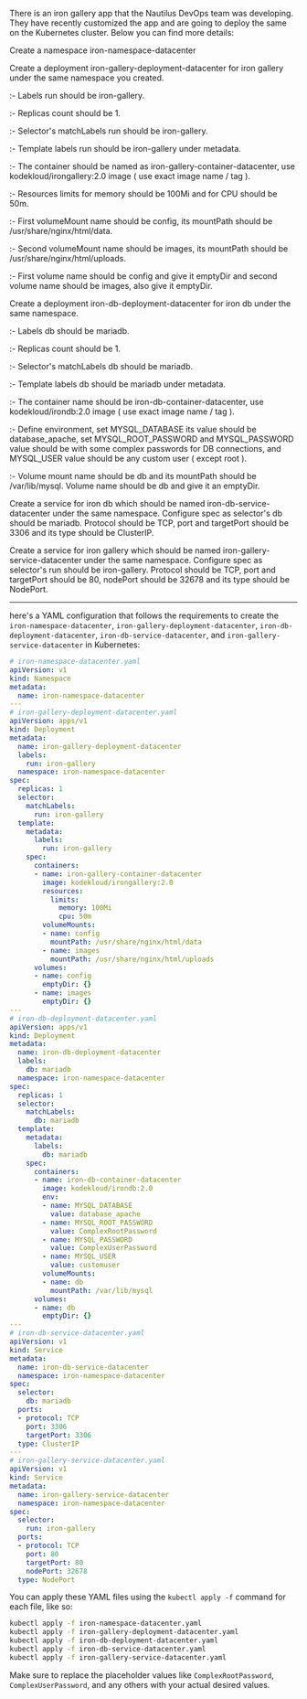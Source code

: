 There is an iron gallery app that the Nautilus DevOps team was developing. They have recently customized the app and are going to deploy the same on the Kubernetes cluster. Below you can find more details:



Create a namespace iron-namespace-datacenter

Create a deployment iron-gallery-deployment-datacenter for iron gallery under the same namespace you created.

:- Labels run should be iron-gallery.

:- Replicas count should be 1.

:- Selector's matchLabels run should be iron-gallery.

:- Template labels run should be iron-gallery under metadata.

:- The container should be named as iron-gallery-container-datacenter, use kodekloud/irongallery:2.0 image ( use exact image name / tag ).

:- Resources limits for memory should be 100Mi and for CPU should be 50m.

:- First volumeMount name should be config, its mountPath should be /usr/share/nginx/html/data.

:- Second volumeMount name should be images, its mountPath should be /usr/share/nginx/html/uploads.

:- First volume name should be config and give it emptyDir and second volume name should be images, also give it emptyDir.

Create a deployment iron-db-deployment-datacenter for iron db under the same namespace.

:- Labels db should be mariadb.

:- Replicas count should be 1.

:- Selector's matchLabels db should be mariadb.

:- Template labels db should be mariadb under metadata.

:- The container name should be iron-db-container-datacenter, use kodekloud/irondb:2.0 image ( use exact image name / tag ).

:- Define environment, set MYSQL_DATABASE its value should be database_apache, set MYSQL_ROOT_PASSWORD and MYSQL_PASSWORD value should be with some complex passwords for DB connections, and MYSQL_USER value should be any custom user ( except root ).

:- Volume mount name should be db and its mountPath should be /var/lib/mysql. Volume name should be db and give it an emptyDir.

Create a service for iron db which should be named iron-db-service-datacenter under the same namespace. Configure spec as selector's db should be mariadb. Protocol should be TCP, port and targetPort should be 3306 and its type should be ClusterIP.

Create a service for iron gallery which should be named iron-gallery-service-datacenter under the same namespace. Configure spec as selector's run should be iron-gallery. Protocol should be TCP, port and targetPort should be 80, nodePort should be 32678 and its type should be NodePort.


----------

here's a YAML configuration that follows the requirements to create the `iron-namespace-datacenter`, `iron-gallery-deployment-datacenter`, `iron-db-deployment-datacenter`, `iron-db-service-datacenter`, and `iron-gallery-service-datacenter` in Kubernetes:

```yaml
# iron-namespace-datacenter.yaml
apiVersion: v1
kind: Namespace
metadata:
  name: iron-namespace-datacenter
---
# iron-gallery-deployment-datacenter.yaml
apiVersion: apps/v1
kind: Deployment
metadata:
  name: iron-gallery-deployment-datacenter
  labels:
    run: iron-gallery
  namespace: iron-namespace-datacenter
spec:
  replicas: 1
  selector:
    matchLabels:
      run: iron-gallery
  template:
    metadata:
      labels:
        run: iron-gallery
    spec:
      containers:
      - name: iron-gallery-container-datacenter
        image: kodekloud/irongallery:2.0
        resources:
          limits:
            memory: 100Mi
            cpu: 50m
        volumeMounts:
        - name: config
          mountPath: /usr/share/nginx/html/data
        - name: images
          mountPath: /usr/share/nginx/html/uploads
      volumes:
      - name: config
        emptyDir: {}
      - name: images
        emptyDir: {}
---
# iron-db-deployment-datacenter.yaml
apiVersion: apps/v1
kind: Deployment
metadata:
  name: iron-db-deployment-datacenter
  labels:
    db: mariadb
  namespace: iron-namespace-datacenter
spec:
  replicas: 1
  selector:
    matchLabels:
      db: mariadb
  template:
    metadata:
      labels:
        db: mariadb
    spec:
      containers:
      - name: iron-db-container-datacenter
        image: kodekloud/irondb:2.0
        env:
        - name: MYSQL_DATABASE
          value: database_apache
        - name: MYSQL_ROOT_PASSWORD
          value: ComplexRootPassword
        - name: MYSQL_PASSWORD
          value: ComplexUserPassword
        - name: MYSQL_USER
          value: customuser
        volumeMounts:
        - name: db
          mountPath: /var/lib/mysql
      volumes:
      - name: db
        emptyDir: {}
---
# iron-db-service-datacenter.yaml
apiVersion: v1
kind: Service
metadata:
  name: iron-db-service-datacenter
  namespace: iron-namespace-datacenter
spec:
  selector:
    db: mariadb
  ports:
  - protocol: TCP
    port: 3306
    targetPort: 3306
  type: ClusterIP
---
# iron-gallery-service-datacenter.yaml
apiVersion: v1
kind: Service
metadata:
  name: iron-gallery-service-datacenter
  namespace: iron-namespace-datacenter
spec:
  selector:
    run: iron-gallery
  ports:
  - protocol: TCP
    port: 80
    targetPort: 80
    nodePort: 32678
  type: NodePort
```

You can apply these YAML files using the `kubectl apply -f` command for each file, like so:

```bash
kubectl apply -f iron-namespace-datacenter.yaml
kubectl apply -f iron-gallery-deployment-datacenter.yaml
kubectl apply -f iron-db-deployment-datacenter.yaml
kubectl apply -f iron-db-service-datacenter.yaml
kubectl apply -f iron-gallery-service-datacenter.yaml
```

Make sure to replace the placeholder values like `ComplexRootPassword`, `ComplexUserPassword`, and any others with your actual desired values.